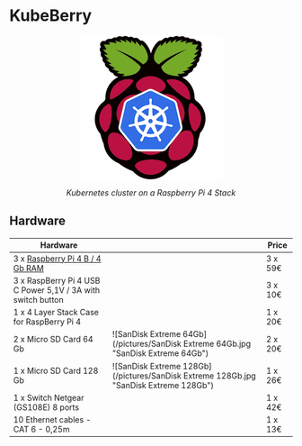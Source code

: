 # KubeBerry

<p align=center><img align="center" src="/logos/kubeberry_logo_256x256.png" width="256px"></p>
<p align=center><i>Kubernetes cluster on a Raspberry Pi 4 Stack</i></p>

## Hardware

| **Hardware**                                                                                                   |   | **Price**   |
|----------------------------------------------------------------------------------------------------------------|---|-------------|
| 3 x [Raspberry Pi 4 B / 4 Gb RAM](https://www.raspberrypi.org/products/raspberry-pi-4-model-b/specifications/) |   | 3 x 59€     |
| 3 x RaspBerry Pi 4 USB C Power 5,1V / 3A with switch button                                                    |   | 3 x 10€     |
| 1 x 4 Layer Stack Case for RaspBerry Pi 4                                                                      |   | 1 x 20€     |
| 2 x Micro SD Card 64 Gb  | ![SanDisk Extreme 64Gb](/pictures/SanDisk Extreme 64Gb.jpg "SanDisk Extreme 64Gb")      | 2 x 20€     |
| 1 x Micro SD Card 128 Gb | ![SanDisk Extreme 128Gb](/pictures/SanDisk Extreme 128Gb.jpg "SanDisk Extreme 128Gb")   | 1 x 26€     |
| 1 x Switch Netgear (GS108E) 8 ports                                                                            |   | 1 x 42€     |
| 10 Ethernet cables - CAT 6 - 0,25m                                                                             |   | 1 x 13€     |
